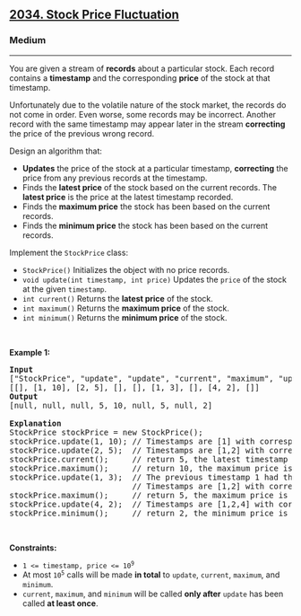 <h2><a href="https://leetcode.com/problems/stock-price-fluctuation/">2034. Stock Price Fluctuation </a></h2><h3>Medium</h3><hr><div style="user-select: auto;"><p style="user-select: auto;">You are given a stream of <strong style="user-select: auto;">records</strong> about a particular stock. Each record contains a <strong style="user-select: auto;">timestamp</strong> and the corresponding <strong style="user-select: auto;">price</strong> of the stock at that timestamp.</p>

<p style="user-select: auto;">Unfortunately due to the volatile nature of the stock market, the records do not come in order. Even worse, some records may be incorrect. Another record with the same timestamp may appear later in the stream <strong style="user-select: auto;">correcting</strong> the price of the previous wrong record.</p>

<p style="user-select: auto;">Design an algorithm that:</p>

<ul style="user-select: auto;">
	<li style="user-select: auto;"><strong style="user-select: auto;">Updates</strong> the price of the stock at a particular timestamp, <strong style="user-select: auto;">correcting</strong> the price from any previous records at the timestamp.</li>
	<li style="user-select: auto;">Finds the <strong style="user-select: auto;">latest price</strong> of the stock based on the current records. The <strong style="user-select: auto;">latest price</strong> is the price at the latest timestamp recorded.</li>
	<li style="user-select: auto;">Finds the <strong style="user-select: auto;">maximum price</strong> the stock has been based on the current records.</li>
	<li style="user-select: auto;">Finds the <strong style="user-select: auto;">minimum price</strong> the stock has been based on the current records.</li>
</ul>

<p style="user-select: auto;">Implement the <code style="user-select: auto;">StockPrice</code> class:</p>

<ul style="user-select: auto;">
	<li style="user-select: auto;"><code style="user-select: auto;">StockPrice()</code> Initializes the object with no price records.</li>
	<li style="user-select: auto;"><code style="user-select: auto;">void update(int timestamp, int price)</code> Updates the <code style="user-select: auto;">price</code> of the stock at the given <code style="user-select: auto;">timestamp</code>.</li>
	<li style="user-select: auto;"><code style="user-select: auto;">int current()</code> Returns the <strong style="user-select: auto;">latest price</strong> of the stock.</li>
	<li style="user-select: auto;"><code style="user-select: auto;">int maximum()</code> Returns the <strong style="user-select: auto;">maximum price</strong> of the stock.</li>
	<li style="user-select: auto;"><code style="user-select: auto;">int minimum()</code> Returns the <strong style="user-select: auto;">minimum price</strong> of the stock.</li>
</ul>

<p style="user-select: auto;">&nbsp;</p>
<p style="user-select: auto;"><strong style="user-select: auto;">Example 1:</strong></p>

<pre style="user-select: auto;"><strong style="user-select: auto;">Input</strong>
["StockPrice", "update", "update", "current", "maximum", "update", "maximum", "update", "minimum"]
[[], [1, 10], [2, 5], [], [], [1, 3], [], [4, 2], []]
<strong style="user-select: auto;">Output</strong>
[null, null, null, 5, 10, null, 5, null, 2]

<strong style="user-select: auto;">Explanation</strong>
StockPrice stockPrice = new StockPrice();
stockPrice.update(1, 10); // Timestamps are [1] with corresponding prices [10].
stockPrice.update(2, 5);  // Timestamps are [1,2] with corresponding prices [10,5].
stockPrice.current();     // return 5, the latest timestamp is 2 with the price being 5.
stockPrice.maximum();     // return 10, the maximum price is 10 at timestamp 1.
stockPrice.update(1, 3);  // The previous timestamp 1 had the wrong price, so it is updated to 3.
                          // Timestamps are [1,2] with corresponding prices [3,5].
stockPrice.maximum();     // return 5, the maximum price is 5 after the correction.
stockPrice.update(4, 2);  // Timestamps are [1,2,4] with corresponding prices [3,5,2].
stockPrice.minimum();     // return 2, the minimum price is 2 at timestamp 4.
</pre>

<p style="user-select: auto;">&nbsp;</p>
<p style="user-select: auto;"><strong style="user-select: auto;">Constraints:</strong></p>

<ul style="user-select: auto;">
	<li style="user-select: auto;"><code style="user-select: auto;">1 &lt;= timestamp, price &lt;= 10<sup style="user-select: auto;">9</sup></code></li>
	<li style="user-select: auto;">At most <code style="user-select: auto;">10<sup style="user-select: auto;">5</sup></code> calls will be made <strong style="user-select: auto;">in total</strong> to <code style="user-select: auto;">update</code>, <code style="user-select: auto;">current</code>, <code style="user-select: auto;">maximum</code>, and <code style="user-select: auto;">minimum</code>.</li>
	<li style="user-select: auto;"><code style="user-select: auto;">current</code>, <code style="user-select: auto;">maximum</code>, and <code style="user-select: auto;">minimum</code> will be called <strong style="user-select: auto;">only after</strong> <code style="user-select: auto;">update</code> has been called <strong style="user-select: auto;">at least once</strong>.</li>
</ul>
</div>